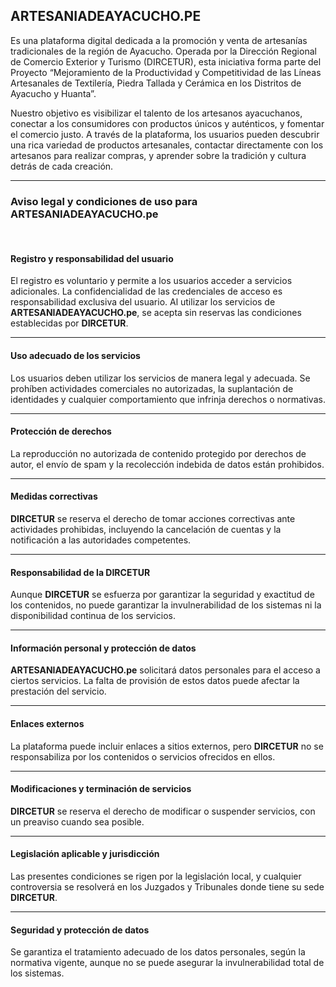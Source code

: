 
## **ARTESANIADEAYACUCHO.PE** 
Es una plataforma digital dedicada a la promoción y venta de artesanías tradicionales de la región de Ayacucho. Operada por la Dirección Regional de Comercio Exterior y Turismo (DIRCETUR), esta iniciativa forma parte del Proyecto “Mejoramiento de la Productividad y Competitividad de las Líneas Artesanales de Textilería, Piedra Tallada y Cerámica en los Distritos de Ayacucho y Huanta”. 

Nuestro objetivo es visibilizar el talento de los artesanos ayacuchanos, conectar a los consumidores con productos únicos y auténticos, y fomentar el comercio justo. A través de la plataforma, los usuarios pueden descubrir una rica variedad de productos artesanales, contactar directamente con los artesanos para realizar compras, y aprender sobre la tradición y cultura detrás de cada creación.


---


### Aviso legal y condiciones de uso para ARTESANIADEAYACUCHO.pe
<br>



#### Registro y responsabilidad del usuario
El registro es voluntario y permite a los usuarios acceder a servicios adicionales. La confidencialidad de las credenciales de acceso es responsabilidad exclusiva del usuario. Al utilizar los servicios de **ARTESANIADEAYACUCHO.pe**, se acepta sin reservas las condiciones establecidas por **DIRCETUR**.

---


#### Uso adecuado de los servicios
Los usuarios deben utilizar los servicios de manera legal y adecuada. Se prohíben actividades comerciales no autorizadas, la suplantación de identidades y cualquier comportamiento que infrinja derechos o normativas.

---

#### Protección de derechos
La reproducción no autorizada de contenido protegido por derechos de autor, el envío de spam y la recolección indebida de datos están prohibidos.

---

#### Medidas correctivas
**DIRCETUR** se reserva el derecho de tomar acciones correctivas ante actividades prohibidas, incluyendo la cancelación de cuentas y la notificación a las autoridades competentes.


---

#### Responsabilidad de la DIRCETUR
Aunque **DIRCETUR** se esfuerza por garantizar la seguridad y exactitud de los contenidos, no puede garantizar la invulnerabilidad de los sistemas ni la disponibilidad continua de los servicios.


---

#### Información personal y protección de datos
**ARTESANIADEAYACUCHO.pe** solicitará datos personales para el acceso a ciertos servicios. La falta de provisión de estos datos puede afectar la prestación del servicio.

---

#### Enlaces externos
La plataforma puede incluir enlaces a sitios externos, pero **DIRCETUR** no se responsabiliza por los contenidos o servicios ofrecidos en ellos.

---

#### Modificaciones y terminación de servicios
**DIRCETUR** se reserva el derecho de modificar o suspender servicios, con un preaviso cuando sea posible.

---

#### Legislación aplicable y jurisdicción
Las presentes condiciones se rigen por la legislación local, y cualquier controversia se resolverá en los Juzgados y Tribunales donde tiene su sede **DIRCETUR**.

---

#### Seguridad y protección de datos
Se garantiza el tratamiento adecuado de los datos personales, según la normativa vigente, aunque no se puede asegurar la invulnerabilidad total de los sistemas.
